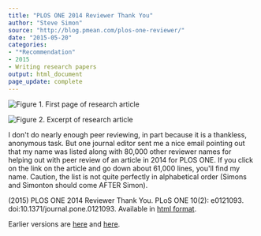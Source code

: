 ```yaml
---
title: "PLOS ONE 2014 Reviewer Thank You"
author: "Steve Simon"
source: "http://blog.pmean.com/plos-one-reviewer/"
date: "2015-05-20"
categories:
- "*Recommendation"
- 2015
- Writing research papers
output: html_document
page_update: complete
---
```


![Figure 1. First page of research article](http://www.pmean.com/new-images/15/plos-one-reviewer01.png)

![Figure 2. Excerpt of research article](http://www.pmean.com/new-images/15/plos-one-reviewer02.png)

<div class="notes">

I don't do nearly enough peer reviewing, in part because it is a thankless, anonymous task. But one journal editor sent me a nice email pointing out that my name was listed along with 80,000 other reviewer names for helping out with peer review of an article in 2014 for PLOS ONE. If you click on the link on the article and go down about 61,000 lines, you'll find my name. Caution, the list is not quite perfectly in alphabetical order (Simons and Simonton should come AFTER Simon).

<!---More--->

(2015) PLOS ONE 2014 Reviewer Thank You. PLoS ONE 10(2): e0121093. doi:10.1371/journal.pone.0121093. Available in [html format][plo1].


[plo1]: http://journals.plos.org/plosone/article?id=10.1371/journal.pone.0121093#pone.0121093.s001

</div>
 
Earlier versions are [here][sim1] and [here][sim2].
 
[sim1]: http://blog.pmean.com/plos-one-reviewer/
[sim2]: http://new.pmean.com/plos-one-reviewer/
 
